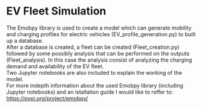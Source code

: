 # EV Fleet Simulation 
The Emobpy library is used to create a model which can generate mobility and charging profiles for electric vehicles (EV_profile_generation.py) to built up a database. \
After a database is created, a fleet can be created (Fleet_creation.py) followed by some possibly analysis that can be performed on the outputs (Fleet_analysis). In this case the analysis consist of analyzing the charging demand and availability of the EV fleet. \
Two Jupyter notebooks are also included to explain the working of the model. \
For more indepth information about the used Emobpy library (including Jupyter notebooks) and an istallation guide I would like to reffer to: https://pypi.org/project/emobpy/ 

